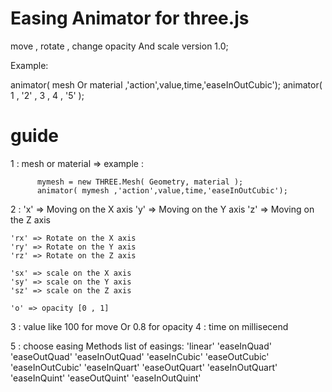 # Easing Animator for three.js

move , rotate , change opacity And scale
version 1.0;

Example:

 animator( mesh Or material ,'action',value,time,'easeInOutCubic');
 animator( 1 , '2' , 3 , 4 , '5' );
 
# guide

1 : mesh or material => example :  

          mymesh = new THREE.Mesh( Geometry, material );
          animator( mymesh ,'action',value,time,'easeInOutCubic');
          
2 : 'x' => Moving on the X axis
    'y' => Moving on the Y axis
    'z' => Moving on the Z axis
    
    'rx' => Rotate on the X axis
    'ry' => Rotate on the Y axis
    'rz' => Rotate on the Z axis
    
    'sx' => scale on the X axis
    'sy' => scale on the Y axis
    'sz' => scale on the Z axis
    
    'o' => opacity [0 , 1]
    
3 : value like 100 for move Or 0.8 for opacity
4 : time on millisecend

5 : choose easing Methods 
    list of easings:
            'linear'
            'easeInQuad'
            'easeOutQuad'
            'easeInOutQuad'
            'easeInCubic'
            'easeOutCubic'
            'easeInOutCubic'
            'easeInQuart'
            'easeOutQuart'
            'easeInOutQuart'
            'easeInQuint'
            'easeOutQuint'
            'easeInOutQuint'

